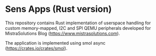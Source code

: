 # Sens Apps (Rust version)

This repository contains Rust implementation of userspace handling for custom memory-mapped, I2C and SPI QEMU peripherals developed for MistraSolutions Blog (https://www.mistrasolutions.com).

The application is implemented using smol async (https://crates.io/crates/smol).
